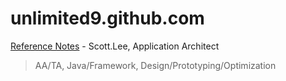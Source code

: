 # unlimited9.github.com

[Reference Notes](reference.notes) - Scott.Lee, Application Architect  
>AA/TA, Java/Framework, Design/Prototyping/Optimization 

